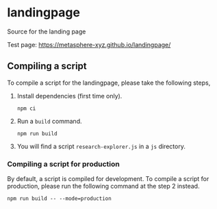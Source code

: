 # landingpage

Source for the landing page

Test page: https://metasphere-xyz.github.io/landingpage/

## Compiling a script

To compile a script for the landingpage, please take the following steps,

1. Install dependencies (first time only).

    ```
    npm ci
    ```

2. Run a `build` command.

    ```
    npm run build
    ```

3. You will find a script `research-explorer.js` in a `js` directory.

### Compiling a script for production

By default, a script is compiled for development.
To compile a script for production, please run the following command at the step 2 instead.

```
npm run build -- --mode=production
```